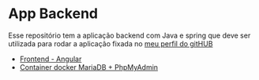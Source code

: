 # App Backend

Esse repositório tem a aplicação backend com Java e spring que deve ser utilizada para rodar a aplicação fixada no [meu perfil do gitHUB](https://github.com/AlexsanderCDambros)

- [Frontend - Angular](https://github.com/AlexsanderCDambros/app)
- [Container docker MariaDB + PhpMyAdmin](https://github.com/AlexsanderCDambros/appmariadb)